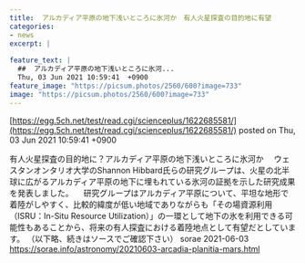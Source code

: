 ```yaml
---
title:  アルカディア平原の地下浅いところに氷河か　有人火星探査の目的地に有望  
categories:
- news
excerpt: |
  
feature_text: |
  ##  アルカディア平原の地下浅いところに氷河...
  Thu, 03 Jun 2021 10:59:41  +0900
feature_image: "https://picsum.photos/2560/600?image=733"
image: "https://picsum.photos/2560/600?image=733"
---
```


[https://egg.5ch.net/test/read.cgi/scienceplus/1622685581/](https://egg.5ch.net/test/read.cgi/scienceplus/1622685581/)
posted on Thu, 03 Jun 2021 10:59:41  +0900

<!--more-->

有人火星探査の目的地に？アルカディア平原の地下浅いところに氷河か 　ウェスタンオンタリオ大学のShannon Hibbard氏らの研究グループは、火星の北半球に広がるアルカディア平原の地下に埋もれている氷河の証拠を示した研究成果を発表しました。 　研究グループはアルカディア平原について、平坦な地形で着陸がしやすく、比較的緯度が低い地域でありながらも「その場資源利用（ISRU：In-Situ Resource Utilization）」の一環として地下の氷を利用できる可能性もあることから、将来の有人探査における着陸地点として有望だとしています。 （以下略、続きはソースでご確認下さい） sorae 2021-06-03 https://sorae.info/astronomy/20210603-arcadia-planitia-mars.html
